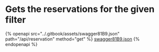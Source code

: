 # Gets the reservations for the given filter

{% openapi src="../.gitbook/assets/swagger81B9.json" path="/api/reservation" method="get" %}
[swagger81B9.json](../.gitbook/assets/swagger81B9.json)
{% endopenapi %}

